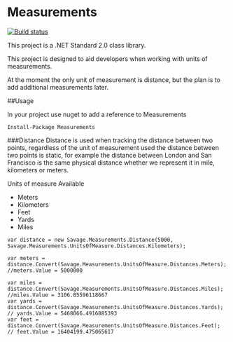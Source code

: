 # Measurements

[![Build status](https://ci.appveyor.com/api/projects/status/huxm5nkp0kvvn9vs?svg=true)](https://ci.appveyor.com/project/alansav/measurements)

This project is a .NET Standard 2.0 class library.

This project is designed to aid developers when working with units of measurements.

At the moment the only unit of measurement is distance, but the plan is to add additional measurements later.

##Usage

In your project use nuget to add a reference to Measurements

`Install-Package Measurements`

###Distance
Distance is used when tracking the distance between two points, regardless of the unit of measurement used the distance between two points is static, for example the distance between London and San Francisco is the same physical distance whether we represent it in mile, kilometers or meters.

Units of measure Available

 * Meters
 * Kilometers
 * Feet
 * Yards
 * Miles

```
var distance = new Savage.Measurements.Distance(5000, Savage.Measurements.UnitsOfMeasure.Distances.Kilometers);

var meters = distance.Convert(Savage.Measurements.UnitsOfMeasure.Distances.Meters); //meters.Value = 5000000

var miles = distance.Convert(Savage.Measurements.UnitsOfMeasure.Distances.Miles); //miles.Value = 3106.85596118667
var yards = distance.Convert(Savage.Measurements.UnitsOfMeasure.Distances.Yards); // yards.Value = 5468066.4916885393
var feet = distance.Convert(Savage.Measurements.UnitsOfMeasure.Distances.Feet);  // feet.Value = 16404199.475065617
```
